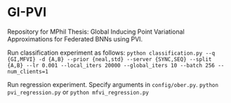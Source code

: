 # GI-PVI
Repository for MPhil Thesis: Global Inducing Point Variational Approximations for Federated BNNs using PVI.

Run classification experiment as follows:
`python classification.py --q {GI,MFVI} -d {A,B} --prior {neal,std} --server {SYNC,SEQ} --split {A,B} --lr 0.001 --local_iters 20000 --global_iters 10 --batch 256 --num_clients=1`

Run regression experiment. Specify arguments in `config/ober.py`.
`python pvi_regression.py`
or
`python mfvi_regression.py`